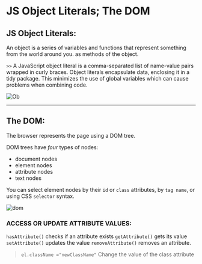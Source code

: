 # JS Object Literals; The DOM


## **JS Object Literals:**
An object is a series of variables and functions that represent something from the world around you.
as methods of the object.

`>>` A JavaScript object literal is a comma-separated list of name-value pairs wrapped in curly braces. Object literals encapsulate data, enclosing it in a tidy package. This minimizes the use of global variables which can cause problems when combining code.

![Ob](https://mathiasbynens.be/_img/js-engines/object-model.svg)

---

## **The DOM:**
The browser represents the page using a DOM tree.

DOM trees have *four* types of nodes:

 * document nodes
 * element nodes
 * attribute nodes
 * text nodes

You can select element nodes by their `id` or `class` attributes, by `tag name`, or using CSS `selector` syntax.

![dom](https://www.guru99.com/images/JavaScript/javascript8_1.png)


### ACCESS OR UPDATE ATTRIBUTE VALUES:

`hasAttribute()` checks if an attribute exists
`getAttribute()` gets its value
`setAttribute()` updates the value
`removeAttribute()` removes an attribute.


> `el.className ="newClassName"`  Change the value of the class attribute

